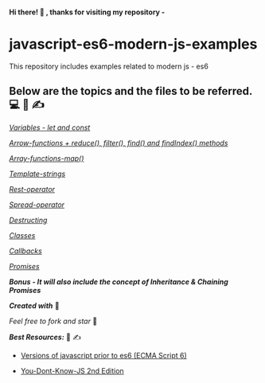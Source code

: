 #### Hi there! :wave: , thanks for visiting my repository -
# javascript-es6-modern-js-examples
This repository includes examples related to modern js - es6

## Below are the topics and the files to be referred. :computer: :book: :writing_hand:

[_Variables - let and const_ ](https://github.com/priyadarshu/javascript-es6-modern-js-examples/blob/main/variables.js)

[_Arrow-functions + reduce(), filter(), find() and findIndex() methods_ ](https://github.com/priyadarshu/javascript-es6-modern-js-examples/blob/main/arrowfunction.js)

[_Array-functions-map()_ ](https://github.com/priyadarshu/javascript-es6-modern-js-examples/blob/main/arrayfunctions.js)

[_Template-strings_ ](https://github.com/priyadarshu/javascript-es6-modern-js-examples/blob/main/templatestrings.js)

[_Rest-operator_ ](https://github.com/priyadarshu/javascript-es6-modern-js-examples/blob/main/restoperator.js)

[_Spread-operator_ ](https://github.com/priyadarshu/javascript-es6-modern-js-examples/blob/main/spreadoperator.js)

[_Destructing_ ](https://github.com/priyadarshu/javascript-es6-modern-js-examples/blob/main/destructing.js)

[_Classes_ ](https://github.com/priyadarshu/javascript-es6-modern-js-examples/blob/main/classes.js)

[_Callbacks_ ](https://github.com/priyadarshu/javascript-es6-modern-js-examples/blob/main/callbacks.js)

[_Promises_ ](https://github.com/priyadarshu/javascript-es6-modern-js-examples/blob/main/promises.js)


**_Bonus - It will also include the concept of Inheritance & Chaining Promises_**

**_Created with_** :gift_heart:

_Feel free to fork and star_ :handshake:




**_Best Resources:_** :book: :writing_hand:


- [Versions of javascript prior to es6 (ECMA Script 6)](https://medium.com/@dupski/what-major-new-features-were-in-each-javascript-version-what-version-should-i-target-25526c498687)

-  [You-Dont-Know-JS 2nd Edition](https://github.com/priyadarshu/You-Dont-Know-JS)
